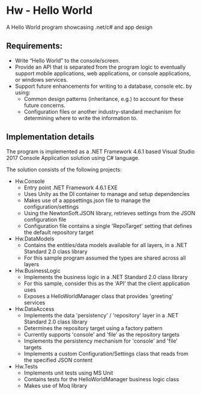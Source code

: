 # Hw - Hello World

A Hello World program showcasing .net/c# and app design

## Requirements:
* Write “Hello World” to the console/screen. 
* Provide an API that is separated from the program logic to eventually support mobile applications, web applications, or console applications, or windows 
services.
* Support future enhancements for writing to a database, console etc. by using:
     - Common design patterns (inheritance, e.g.) to account for these future concerns. 
     - Configuration files or another industry-standard mechanism for determining where to write the information to. 
## Implementation details

The program is implemented as a .NET Framework 4.6.1 based Visual Studio 2017 Console Application solution using C# language.  

The solution consists of the following projects:

   * Hw.Console 
     - Entry point .NET Framework 4.6.1 EXE
     - Uses Unity as the DI container to manage and setup dependencies
	 - Makes use of a appsettings.json file to manage the configuration/settings
     - Using the NewtonSoft.JSON library, retrieves settings from the JSON configuration file
	 - Configuration file contains a single 'RepoTarget' setting that defines the default repository target
   * Hw.DataModels 
     - Contains the entities/data models available for all layers,  in a .NET Standard 2.0 class library
     - For this sample program assumed the types are shared across all layers
   * Hw.BusinessLogic 
     - Implements the business logic in a .NET Standard 2.0 class library
     - For this sample, consider this as the 'API' that the client application uses
     - Exposes a HelloWorldManager class that provides 'greeting' services
   * Hw.DataAccess
     - Implements the data 'persistency' / 'repository' layer in a .NET Standard 2.0 class library
     - Determines the repository target using a factory pattern
     - Currently supports 'console' and 'file' as the repository targets
	 - Implements the persistency mechanism for 'console' and 'file' targets
	 - Implements a custom Configuration/Settings class that reads from the specified JSON content
   * Hw.Tests
     - Implements unit tests using MS Unit
	 - Contains tests for the HelloWorldManager business logic class
	 - Makes use of Moq library 

